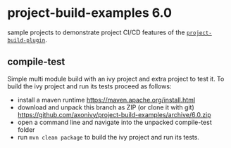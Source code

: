 # project-build-examples 6.0
sample projects to demonstrate project CI/CD features of the [`project-build-plugin`](http://axonivy.github.io/project-build-plugin/release/6.0/plugin-info.html).

## compile-test
Simple multi module build with an ivy project and extra project to test it. To build the ivy project and run its tests proceed as follows:
- install a maven runtime https://maven.apache.org/install.html
- download and unpack this branch as ZIP (or clone it with git) https://github.com/axonivy/project-build-examples/archive/6.0.zip
- open a command line and navigate into the unpacked compile-test folder
- run `mvn clean package` to build the ivy project and run its tests.
